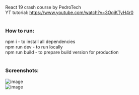 React 19 crash course by PedroTech<br>
YT tutorial: https://www.youtube.com/watch?v=3OqiKTyH4r0<br>
<br>

### How to run:

npm i - to install all dependencies <br>
npm run dev - to run locally <br>
npm run build - to prepare build version for production <br>
<br>

### Screenshots: <br>

![image](https://github.com/user-attachments/assets/8b41fe95-4075-4907-9d92-ba571c69dea5)
<br>
![image](https://github.com/user-attachments/assets/e01efe72-1769-4f1b-9f7d-856d6b90273e)
<br>
